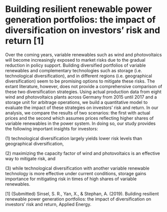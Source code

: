 # Building resilient renewable power generation portfolios: the impact of diversification on investors’ risk and return [1]

Over the coming years, variable renewables such as wind and photovoltaics will become increasingly exposed to market risks due to the gradual reduction in policy support. Building diversified portfolios of variable renewables and complementary technologies such as storage (i.e. technological diversification), and in different regions (i.e. geographical diversification) seem to be promising options to mitigate these risks. The extant literature, however, does not provide a comprehensive comparison of these two diversification strategies. Using actual production data from eight wind and photovoltaics plants across Germany from 2015 until 2017 and a storage unit for arbitrage operations, we build a quantitative model to evaluate the impact of these strategies on investors’ risk and return. In our analysis, we compare the results of two scenarios: the first with actual prices and the second which assumes prices reflecting higher shares of variable renewables in the power system. In doing so, our study provides the following important insights for investors: 

(1) technological diversification largely yields lower risk levels than geographical diversification, 

(2) maximizing the capacity factor of wind and photovoltaics is an effective way to mitigate risk, and 

(3) while technological diversification with another variable renewable technology is more effective under current conditions, storage gains importance for mitigating risk in times of high shares of variable renewables. 


[1] (Submitted) Sinsel, S. R., Yan, X., & Stephan, A. (2019). Building resilient renewable power generation portfolios: the impact of diversification on investors’ risk and return, Applied Energy.

